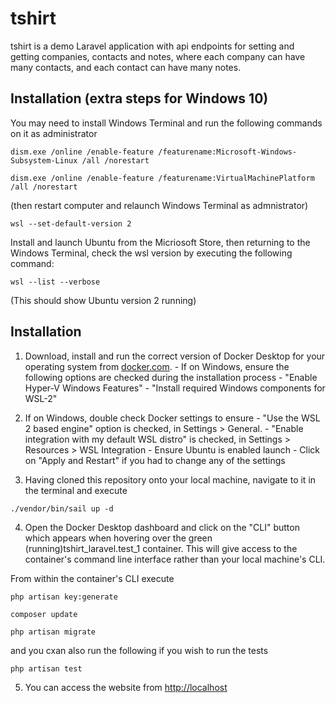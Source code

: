 # tshirt

tshirt is a demo Laravel application with api endpoints for setting and getting companies, contacts and notes, where each company can have many contacts, and each contact can have many notes.

## Installation (extra steps for Windows 10)

You may need to install Windows Terminal and run the following commands on it as administrator
```
dism.exe /online /enable-feature /featurename:Microsoft-Windows-Subsystem-Linux /all /norestart
```
```
dism.exe /online /enable-feature /featurename:VirtualMachinePlatform /all /norestart
```
(then restart computer and relaunch Windows Terminal as admnistrator)
```
wsl --set-default-version 2
```

Install and launch Ubuntu from the Micriosoft Store, then returning to the Windows Terminal, check the wsl version by executing the following command:
```
wsl --list --verbose
```
(This should show Ubuntu version 2 running)

## Installation
1. Download, install and run the correct version of Docker Desktop for your operating system from [docker.com](https://www.docker.com/products/docker-desktop).
 ​- If on Windows, ensure the following options are checked during the installation process
 ​​- "Enable Hyper-V Windows Features"
 ​​- "Install required Windows components for WSL-2"
 
2. If on Windows, double check Docker settings to ensure
 ​- "Use the WSL 2 based engine" option is checked, in Settings > General.
 ​- "Enable integration with my default WSL distro" is checked, in Settings > Resources > WSL Integration
 ​- Ensure Ubuntu is enabled launch
 ​- Click on "Apply and Restart" if you had to change any of the settings

3. Having cloned this repository onto your local machine, navigate to it in the terminal and execute 
```
./vendor/bin/sail up -d
```

4. Open the Docker Desktop dashboard and click on the "CLI" button which appears when hovering over the green (running)tshirt_laravel.test_1 container. This will give access to the container's command line interface rather than your local machine's CLI.

From within the container's CLI execute 
```
php artisan key:generate
```
```
composer update
```
```
php artisan migrate
```
and you cxan also run the following if you wish to run the tests
```
php artisan test
```


5. You can access the website from [http://localhost](http://localhost)